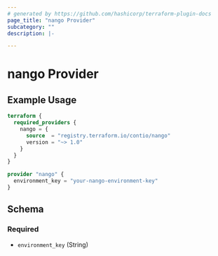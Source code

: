 ```yaml
---
# generated by https://github.com/hashicorp/terraform-plugin-docs
page_title: "nango Provider"
subcategory: ""
description: |-

---
```


# nango Provider



## Example Usage

```terraform
terraform {
  required_providers {
    nango = {
      source  = "registry.terraform.io/contio/nango"
      version = "~> 1.0"
    }
  }
}

provider "nango" {
  environment_key = "your-nango-environment-key"
}
```

<!-- schema generated by tfplugindocs -->
## Schema

### Required

- `environment_key` (String)
